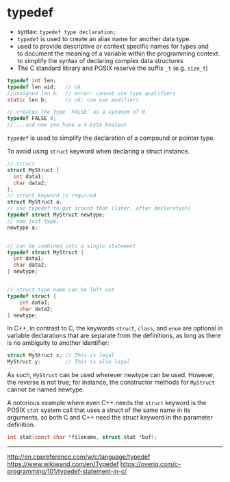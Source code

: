 # typedef

- syntax: `typedef type declaration;`
- `typedef` is used to create an alias name for another data type.
- used to provide descriptive or context specific names for types and   
  to document the meaning of a variable within the programming context.   
  to simplify the syntax of declaring complex data structures   
- The C standard library and POSIX reserve the suffix `_t` (e.g. `size_t`)




```c
typedef int len;
typedef len wid;   // ok
//unsigned len b;  // error: cannot use type qualifiers
static len b;      // ok: can use modifiers

// creates the type `FALSE` as a synonym of 0
typedef FALSE 0;
// ...and now you have a 4-byte boolean
```

`typedef` is used to simplify the declaration of a compound or pointer type.


To avoid using `struct` keyword when declaring a struct instance.

```c
// struct
struct MyStruct {
  int data1;
  char data2;
};
// struct keyword is required
struct MyStruct a;
// use typedef to get around that (later, after decleration)
typedef struct MyStruct newtype;
// now just type:
newtype a;


// can be combined into a single statement
typedef struct MyStruct {
  int data1;
  char data2;
} newtype;


// struct type name can be left out
typedef struct {
    int data1;
    char data2;
} newtype;
```

In C++, in contrast to C, the keywords `struct`, `class`, and `enum` are optional in variable declarations that are separate from the definitions, as long as there is no ambiguity to another identifier:

```cpp
struct MyStruct x; // This is legal
MyStruct y;        // This is also legal
```

As such, `MyStruct` can be used wherever newtype can be used. However, the reverse is not true; for instance, the constructor methods for `MyStruct` cannot be named newtype.

A notorious example where even C++ needs the `struct` keyword is the POSIX `stat` system call that uses a struct of the same name in its arguments, so both C and C++ need the struct keyword in the parameter definition.

```c
int stat(const char *filename, struct stat *buf);
```





---
http://en.cppreference.com/w/c/language/typedef
https://www.wikiwand.com/en/Typedef
https://overiq.com/c-programming/101/typedef-statement-in-c/